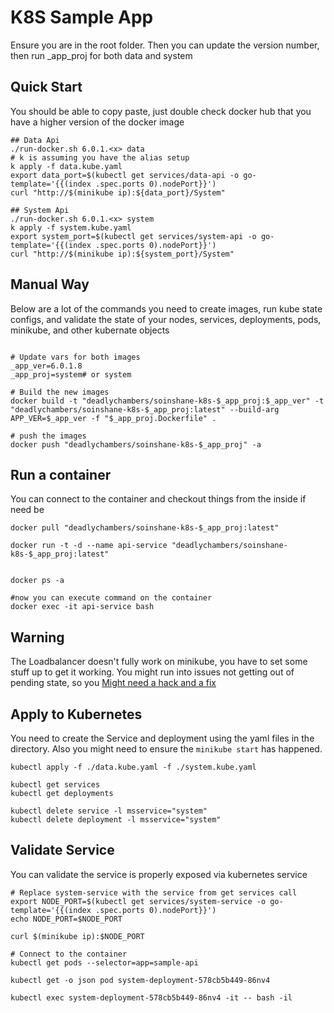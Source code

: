 # K8S Sample App
Ensure you are in the root folder. Then you can update the version number, then run _app_proj for both data and system

## Quick Start
You should be able to copy paste, just double check docker hub that you have a higher version of the docker image
```
## Data Api
./run-docker.sh 6.0.1.<x> data
# k is assuming you have the alias setup
k apply -f data.kube.yaml
export data_port=$(kubectl get services/data-api -o go-template='{{(index .spec.ports 0).nodePort}}')
curl "http://$(minikube ip):${data_port}/System"

## System Api
./run-docker.sh 6.0.1.<x> system
k apply -f system.kube.yaml
export system_port=$(kubectl get services/system-api -o go-template='{{(index .spec.ports 0).nodePort}}')
curl "http://$(minikube ip):${system_port}/System"

```

## Manual Way
Below are a lot of the commands you need to create images, run kube state configs, and validate the state of your nodes, services, deployments, pods, minikube, and other kubernate objects
```

# Update vars for both images
_app_ver=6.0.1.8
_app_proj=system# or system

# Build the new images
docker build -t "deadlychambers/soinshane-k8s-$_app_proj:$_app_ver" -t "deadlychambers/soinshane-k8s-$_app_proj:latest" --build-arg APP_VER=$_app_ver -f "$_app_proj.Dockerfile" . 

# push the images
docker push "deadlychambers/soinshane-k8s-$_app_proj" -a
```

## Run a container
You can connect to the container and checkout things from the inside if need be

```
docker pull "deadlychambers/soinshane-k8s-$_app_proj:latest"

docker run -t -d --name api-service "deadlychambers/soinshane-k8s-$_app_proj:latest"


docker ps -a

#now you can execute command on the container
docker exec -it api-service bash
```
## Warning
The Loadbalancer doesn't fully work on minikube, you have to set some stuff up to get it working. You might run into issues not getting out of pending state, so you [Might need a hack and a fix](https://minikube.sigs.k8s.io/docs/handbook/accessing/#loadbalancer-access)
## Apply to Kubernetes
You need to create the Service and deployment using the yaml files in the directory. Also you might need to ensure the  `minikube start` has happened.

```
kubectl apply -f ./data.kube.yaml -f ./system.kube.yaml 

kubectl get services
kubectl get deployments

kubectl delete service -l msservice="system"
kubectl delete deployment -l msservice="system"
```

## Validate Service
You can validate the service is properly exposed via kubernetes service
```
# Replace system-service with the service from get services call
export NODE_PORT=$(kubectl get services/system-service -o go-template='{{(index .spec.ports 0).nodePort}}')
echo NODE_PORT=$NODE_PORT

curl $(minikube ip):$NODE_PORT

# Connect to the container
kubectl get pods --selector=app=sample-api

kubectl get -o json pod system-deployment-578cb5b449-86nv4

kubectl exec system-deployment-578cb5b449-86nv4 -it -- bash -il
```